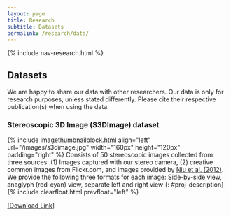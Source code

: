 ```yaml
---
layout: page
title: Research
subtitle: Datasets
permalink: /research/data/
---
```

{% include nav-research.html  %}

## Datasets

We are happy to share our data with other researchers. Our data is only for research purposes, unless stated differently. Please cite their respective publication(s) when using the data.

### Stereoscopic 3D Image (S3DImage) dataset

{% include imagethumbnailblock.html align="left" url="/images/s3dimage.jpg" width="160px" height="120px" padding="right" %}
Consists of 50 stereoscopic images collected from three sources: (1) Images captured with our stereo camera, (2) creative common images from Flickr.com, and images provided by [Niu et al. (2012)](http://web.cecs.pdx.edu/~fliu/project/stereo-warp/). We provide the following three formats for each image: Side-by-side view, anaglyph (red-cyan) view, separate left and right view
{: #proj-description}
{% include clearfloat.html prevfloat="left" %}

[[Download Link]](http://pesona.mmu.edu.my/~lkwong/S3DImage.zip)
